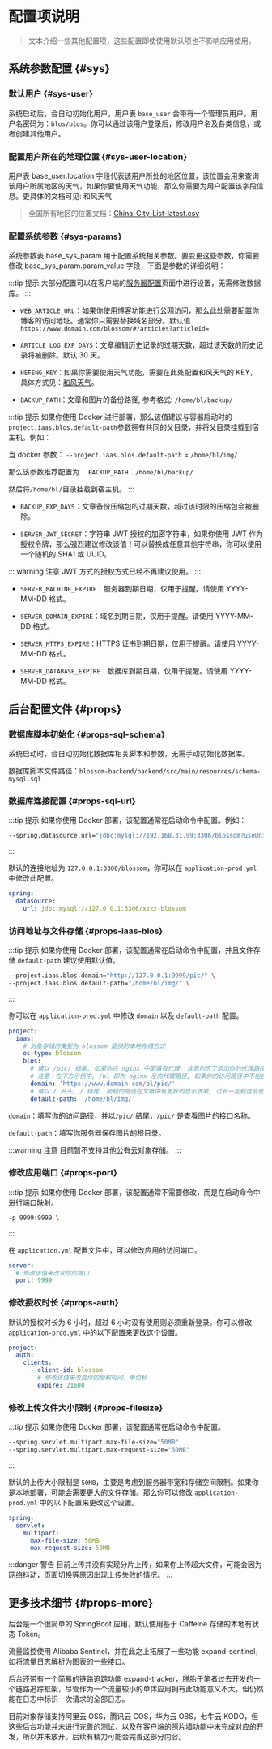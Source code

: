 <script setup lang="ts">
import { onMounted } from 'vue'
import { info } from '../../scripts/stat-api'

onMounted(() => {
  info()
})
</script>

# 配置项说明

> 文本介绍一些其他配置项，这些配置即使使用默认项也不影响应用使用。

## 系统参数配置 {#sys}

### 默认用户 {#sys-user}

系统启动后，会自动初始化用户，用户表 `base_user` 会带有一个管理员用户，用户名密码为：`blos/blos`。你可以通过该用户登录后，修改用户名及各类信息，或者创建其他用户。

### 配置用户所在的地理位置 {#sys-user-location}

用户表 base_user.location 字段代表该用户所处的地区位置，该位置会用来查询该用户所属地区的天气，如果你要使用天气功能，那么你需要为用户配置该字段信息。更具体的文档可见: 和风天气

> 全国所有地区的位置文档：[China-City-List-latest.csv](https://github.com/qwd/LocationList/blob/master/China-City-List-latest.csv)

### 配置系统参数 {#sys-params}

系统参数表 base_sys_param 用于配置系统相关参数。要变更这些参数，你需要修改 base_sys_param.param_value 字段，下面是参数的详细说明：

:::tip 提示
大部分配置可以在客户端的[服务器配置]()页面中进行设置，无需修改数据库。
:::

- `WEB_ARTICLE_URL`：如果你使用博客功能进行公网访问，那么此处需要配置你博客的访问地址。通常你只需要替换域名部分。默认值`https://www.domain.com/blossom/#/articles?articleId=`

- `ARTICLE_LOG_EXP_DAYS`：文章编辑历史记录的过期天数，超过该天数的历史记录将被删除。默认 30 天。

- `HEFENG_KEY`：如果你需要使用天气功能，需要在此处配置和风天气的 KEY，具体方式见：[和风天气](../hefeng)。

- `BACKUP_PATH`：文章和图片的备份路径, 参考格式: `/home/bl/backup/`

:::tip 提示
如果你使用 Docker 进行部署，那么该值建议与容器启动时的`--project.iaas.blos.default-path`参数拥有共同的父目录，并将父目录挂载到宿主机。例如：

当 docker 参数： `--project.iaas.blos.default-path` = `/home/bl/img/`

那么该参数推荐配置为： `BACKUP_PATH`：`/home/bl/backup/`

然后将`/home/bl/`目录挂载到宿主机。
:::

- `BACKUP_EXP_DAYS`：文章备份压缩包的过期天数，超过该时限的压缩包会被删除。

- `SERVER_JWT_SECRET`：字符串 JWT 授权的加密字符串，如果你使用 JWT 作为授权令牌，那么强烈建议修改该值！可以替换成任意其他字符串，你可以使用一个随机的 SHA1 或 UUID。

::: warning 注意
JWT 方式的授权方式已经不再建议使用。
:::

- `SERVER_MACHINE_EXPIRE`：服务器到期日期，仅用于提醒。请使用 YYYY-MM-DD 格式。

- `SERVER_DOMAIN_EXPIRE`：域名到期日期，仅用于提醒。请使用 YYYY-MM-DD 格式。

- `SERVER_HTTPS_EXPIRE`：HTTPS 证书到期日期，仅用于提醒。请使用 YYYY-MM-DD 格式。

- `SERVER_DATABASE_EXPIRE`：数据库到期日期，仅用于提醒。请使用 YYYY-MM-DD 格式。

## 后台配置文件 {#props}

### 数据库脚本初始化 {#props-sql-schema}

系统启动时，会自动初始化数据库相关脚本和参数，无需手动初始化数据库。

数据库脚本文件路径：`blossom-backend/backend/src/main/resources/schema-mysql.sql`

### 数据库连接配置 {#props-sql-url}

:::tip 提示
如果你使用 Docker 部署，该配置通常在启动命令中配置。例如：

```bash
--spring.datasource.url="jdbc:mysql://192.168.31.99:3306/blossom?useUnicode=true&characterEncoding=utf-8&allowPublicKeyRetrieval=true&allowMultiQueries=true&useSSL=false&&serverTimezone=GMT%2B8"
```

:::

默认的连接地址为 `127.0.0.1:3306/blossom`，你可以在 `application-prod.yml` 中修改此配置。

<bl-img src="../../imgs/deploy/backend_application_prod.jpg" width="400px"/>

```yml
spring:
  datasource:
    url: jdbc:mysql://127.0.0.1:3306/xzzz-blossom
```

### 访问地址与文件存储 {#props-iaas-blos}

:::tip 提示
如果你使用 Docker 部署，该配置通常在启动命令中配置，并且文件存储 `default-path` 建议使用默认值。

```bash
--project.iaas.blos.domain="http://127.0.0.1:9999/pic/" \
--project.iaas.blos.default-path="/home/bl/img/" \
```

:::

你可以在 `application-prod.yml` 中修改 `domain` 以及 `default-path` 配置。

```yml
project:
  iaas:
    # 对象存储的类型为 blossom 提供的本地存储方式
    os-type: blossom
    blos:
      # 请以 /pic/ 结尾, 如果你在 nginx 中配置有代理, 注意别忘了添加你的代理路径
      # 注意：在下方示例中, /bl 即为 nginx 反向代理路径, 如果你的访问路径中不包含反向代理或路径不同, 请酌情删除或修改
      domain: 'https://www.domain.com/bl/pic/'
      # 请以 / 开头, / 结尾, 简短的路径在文章中有更好的显示效果, 过长一定程度会使文章内容混乱
      default-path: '/home/bl/img/'
```

`domain`：填写你的访问路径，并以`/pic/` 结尾，`/pic/` 是查看图片的接口名称。

`default-path`：填写你服务器保存图片的根目录。

:::warning 注意
目前暂不支持其他公有云对象存储。
:::

### 修改应用端口 {#props-port}

:::tip 提示
如果你使用 Docker 部署，该配置通常不需要修改，而是在启动命令中进行端口映射。

```bash
-p 9999:9999 \
```

:::

在 `application.yml` 配置文件中，可以修改应用的访问端口。

```yml
server:
  # 修改该值来改变你的端口
  port: 9999
```

### 修改授权时长 {#props-auth}

默认的授权时长为 6 小时，超过 6 小时没有使用则必须重新登录。你可以修改 `application-prod.yml` 中的以下配置来更改这个设置。

```yml
project:
  auth:
    clients:
      - client-id: blossom
        # 修改该值来改变你的授权时间，单位秒
        expire: 21600
```

### 修改上传文件大小限制 {#props-filesize}

:::tip 提示
如果你使用 Docker 部署，该配置通常在启动命令中配置。

```bash
--spring.servlet.multipart.max-file-size="50MB"
--spring.servlet.multipart.max-request-size="50MB"
```

:::

默认的上传大小限制是 `50MB`，主要是考虑到服务器带宽和存储空间限制。如果你是本地部署，可能会需要更大的文件存储。那么你可以修改 `application-prod.yml` 中的以下配置来更改这个设置。

```yml
spring:
  servlet:
    multipart:
      max-file-size: 50MB
      max-request-size: 50MB
```

:::danger 警告
目前上传并没有实现分片上传，如果你上传超大文件，可能会因为网络抖动，页面切换等原因出现上传失败的情况。
:::

## 更多技术细节 {#props-more}

后台是一个很简单的 SpringBoot 应用，默认使用基于 Caffeine 存储的本地有状态 Token。

流量监控使用 Alibaba Sentinel，并在此之上拓展了一些功能 expand-sentinel，如将流量日志解析为图表的一些接口。

后台还带有一个简易的链路追踪功能 expand-tracker，脱胎于笔者过去开发的一个链路追踪框架，尽管作为一个流量较小的单体应用拥有此功能意义不大，但仍然能在日志中标识一次请求的全部日志。

目前对象存储支持阿里云 OSS，腾讯云 COS，华为云 OBS，七牛云 KODO，但这些后台功能并未进行完善的测试，以及在客户端的照片墙功能中未完成对应的开发，所以并未放开。后续有精力可能会完善这部分内容。
